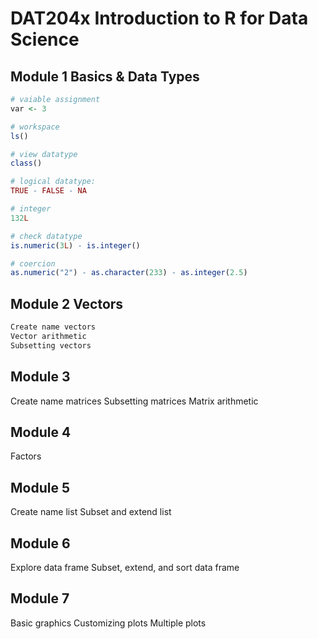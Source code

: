 # DAT204x Introduction to R for Data Science

## Module 1 Basics & Data Types
```r
# vaiable assignment
var <- 3

# workspace
ls()

# view datatype
class()

# logical datatype:
TRUE - FALSE - NA

# integer
132L

# check datatype
is.numeric(3L) - is.integer()

# coercion
as.numeric("2") - as.character(233) - as.integer(2.5)
```

## Module 2 Vectors
```R
Create name vectors
Vector arithmetic
Subsetting vectors
```
## Module 3
Create name matrices
Subsetting matrices
Matrix arithmetic
## Module 4
Factors
## Module 5
Create name list
Subset and extend list
## Module 6
Explore data frame
Subset, extend, and sort data frame
## Module 7
Basic graphics
Customizing plots
Multiple plots
